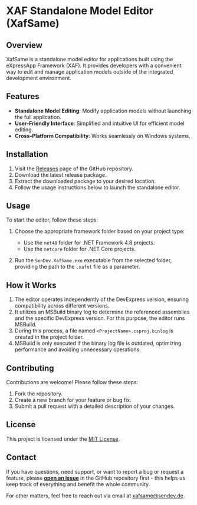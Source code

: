 # XAF Standalone Model Editor (XafSame)

## Overview
XafSame is a standalone model editor for applications built using the eXpressApp Framework (XAF). It provides developers with a convenient way to edit and manage application models outside of the integrated development environment.

## Features
- **Standalone Model Editing**: Modify application models without launching the full application.
- **User-Friendly Interface**: Simplified and intuitive UI for efficient model editing.
- **Cross-Platform Compatibility**: Works seamlessly on Windows systems.

## Installation  

1. Visit the [Releases](https://github.com/SenDevGmbH/XafSame/releases) page of the GitHub repository.  
2. Download the latest release package.  
3. Extract the downloaded package to your desired location.  
4. Follow the usage instructions below to launch the standalone editor.


## Usage  

To start the editor, follow these steps:  

1. Choose the appropriate framework folder based on your project type:  
   - Use the `net48` folder for .NET Framework 4.8 projects.  
   - Use the `netcore` folder for .NET Core projects.  

2. Run the `SenDev.XafSame.exe` executable from the selected folder, providing the path to the `.xafml` file as a parameter. 
  

## How it Works  

1. The editor operates independently of the DevExpress version, ensuring compatibility across different versions.  
2. It utilizes an MSBuild binary log to determine the referenced assemblies and the specific DevExpress version. For this purpose, the editor runs MSBuild.  
3. During this process, a file named `<ProjectName>.csproj.binlog` is created in the project folder.  
4. MSBuild is only executed if the binary log file is outdated, optimizing performance and avoiding unnecessary operations.

## Contributing
Contributions are welcome! Please follow these steps:
1. Fork the repository.
2. Create a new branch for your feature or bug fix.
3. Submit a pull request with a detailed description of your changes.

## License
This project is licensed under the [MIT License](LICENSE).

## Contact

If you have questions, need support, or want to report a bug or request a feature, please **[open an issue](https://github.com/SenDevGmbH/XafSame/issues)** in the GitHub repository first - this helps us keep track of everything and benefit the whole community.

For other matters, feel free to reach out via email at [xafsame@sendev.de](mailto:xafsame@sendev.de).
